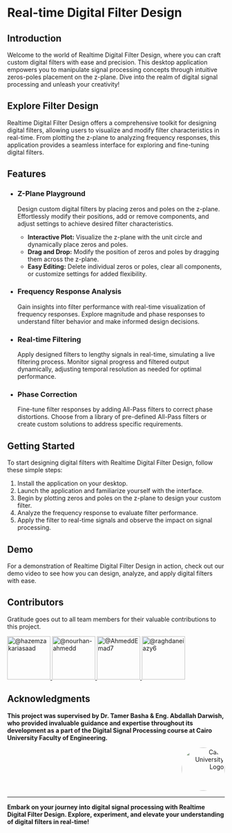 # **Real-time Digital Filter Design**

## Introduction

Welcome to the world of Realtime Digital Filter Design, where you can craft custom digital filters with ease and precision. This desktop application empowers you to manipulate signal processing concepts through intuitive zeros-poles placement on the z-plane. Dive into the realm of digital signal processing and unleash your creativity!

## Explore Filter Design

Realtime Digital Filter Design offers a comprehensive toolkit for designing digital filters, allowing users to visualize and modify filter characteristics in real-time. From plotting the z-plane to analyzing frequency responses, this application provides a seamless interface for exploring and fine-tuning digital filters.

## Features

- ### Z-Plane Playground
  Design custom digital filters by placing zeros and poles on the z-plane. Effortlessly modify their positions, add or remove components, and adjust settings to achieve desired filter characteristics.
   
    - **Interactive Plot:** Visualize the z-plane with the unit circle and dynamically place zeros and poles.
    - **Drag and Drop:** Modify the position of zeros and poles by dragging them across the z-plane.
    - **Easy Editing:** Delete individual zeros or poles, clear all components, or customize settings for added flexibility.
  
- ### Frequency Response Analysis
  Gain insights into filter performance with real-time visualization of frequency responses. Explore magnitude and phase responses to understand filter behavior and make informed design decisions.

- ### Real-time Filtering
  Apply designed filters to lengthy signals in real-time, simulating a live filtering process. Monitor signal progress and filtered output dynamically, adjusting temporal resolution as needed for optimal performance.

- ### Phase Correction
  Fine-tune filter responses by adding All-Pass filters to correct phase distortions. Choose from a library of pre-defined All-Pass filters or create custom solutions to address specific requirements.

## Getting Started

To start designing digital filters with Realtime Digital Filter Design, follow these simple steps:

1. Install the application on your desktop.
2. Launch the application and familiarize yourself with the interface.
3. Begin by plotting zeros and poles on the z-plane to design your custom filter.
4. Analyze the frequency response to evaluate filter performance.
5. Apply the filter to real-time signals and observe the impact on signal processing.

## Demo

For a demonstration of Realtime Digital Filter Design in action, check out our demo video to see how you can design, analyze, and apply digital filters with ease.

## Contributors

Gratitude goes out to all team members for their valuable contributions to this project.

<div align="left">
  <a href="https://github.com/hazemzakariasaad">
    <img src="https://github.com/hazemzakariasaad.png" width="100px" alt="@hazemzakariasaad">
  </a>
  <a href="https://github.com/nourhan-ahmedd">
    <img src="https://github.com/nourhan-ahmedd.png" width="100px" alt="@nourhan-ahmedd">
  </a>
  <a href="https://github.com/AhmeddEmad7">
    <img src="https://github.com/AhmeddEmad7.png" width="100px" alt="@AhmeddEmad7">
  </a>
  <a href="https://github.com/raghdaneiazyy6">
    <img src="https://github.com/raghdaneiazyy6.png" width="100px" alt="@raghdaneiazy6">
  </a>
</div>

## Acknowledgments

**This project was supervised by Dr. Tamer Basha & Eng. Abdallah Darwish, who provided invaluable guidance and expertise throughout its development as a part of the Digital Signal Processing course at Cairo University Faculty of Engineering.**

<div style="text-align: right">
    <img src="https://imgur.com/Wk4nR0m.png" alt="Cairo University Logo" width="100" style="border-radius: 50%;"/>
</div>

---
**Embark on your journey into digital signal processing with Realtime Digital Filter Design. Explore, experiment, and elevate your understanding of digital filters in real-time!**
